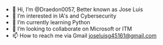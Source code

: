 - 👋 Hi, I’m @Draedon0057, Better known as Jose Luis      
- 👀 I’m interested in IA's and Cybersecurity
- 🌱 I’m currently learning Python  
- 💞️ I’m looking to collaborate on Microsoft or ITM  
- 📫 How to reach me via Gmail joseluisg45161@gmail.com
